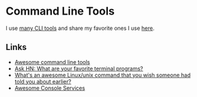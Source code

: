 # Command Line Tools
I use [many CLI tools](https://gist.github.com/nikitavoloboev/3fbe13ce427132d0297f411b62f49034) and share my favorite ones I use [here](https://github.com/nikitavoloboev/my-mac-os#command-line-apps).

## Links
- [Awesome command line tools](https://github.com/learn-anything/command-line-tools#readme)
- [Ask HN: What are your favorite terminal programs?](https://news.ycombinator.com/item?id=17011227)
- [What's an awesome Linux/unix command that you wish someone had told you about earlier?](https://twitter.com/b0rk/status/993165679833567233)
- [Awesome Console Services](https://github.com/chubin/awesome-console-services#readme)